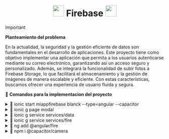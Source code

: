 <h1 align='center'> <img src = 'https://github.com/user-attachments/assets/d2d2a0ee-0b90-41d3-8066-63eac5c6a28f' height='35px'>
 Firebase <img src = 'https://github.com/user-attachments/assets/cd296f57-187a-44a9-a84f-05e873f23aba' height='35px'>
</h1>

> [!IMPORTANT]
> **Planteamiento del problema**
>
> En la actualidad, la seguridad y la gestión eficiente de datos son fundamentales en el desarrollo de aplicaciones. Este proyecto tiene como objetivo implementar una aplicación que permita a los usuarios autenticarse mediante su correo electrónico, garantizando así un acceso seguro y personalizado. Además, se integrará la funcionalidad de subir fotos a Firebase Storage, lo que facilitará el almacenamiento y la gestión de imágenes de manera escalable y eficiente. Con estas características, buscamos ofrecer una experiencia de usuario fluida y segura.

🚮 **Comandos para la implementacion del proyecto**

<details> 
    <summary>🧩 ionic start miappfirebase blanck  --type=angular  --capacitor </summary>
      
>     - start: Inicia un nuevo proyecto de Ionic.
>     - miappfirebase: El nombre del proyecto.
>     - blank: Usa una plantilla en blanco, es decir, un proyecto vacío sin componentes adicionales de eje
>     - --type=angular: Indica que la aplicación utilizará Angular como el framework principal.
>     - --capacitor: Añade Capacitor, la herramienta de Ionic que permite integrar la app con características nativas en iOS, Android y web.
>
</details>

<details> 
    <summary>🧩 ionic g page modal</summary>
      
>     - ionic g: `g` es abreviatura de `generate`, que significa "generar" en Ionic.
>     - page: Especifica que se generará una página.
>     - modal: El nombre de la página que se creará. Esto generará una carpeta `modal` con archivos `.html`, `.ts`, y `.scss` para la estructura de la página en Angular.
>
</details>

<details> 
    <summary>🧩 ionic g service services/data</summary>
      
>     - service: Indica que se creará un servicio.
>     - services/data: `services` es el directorio donde se guardará el servicio, y `data` es el nombre del servicio.
>
</details>

<details> 
    <summary>🧩 ionic g service services/fire</summary>
      
>     crea otro servicio llamado fire dentro de la carpeta services. En el contexto de Firebase, este servicio probablemente se use para manejar la conexión y las funciones relacionadas con Firebase
> 
</details>

<details> 
    <summary>🧩 ng add @angular/fire</summary>
      
>     instala e integra @angular/fire, que es la biblioteca oficial de Angular para Firebase. Esto simplifica el uso de Firebase 
> 
</details>

<details> 
    <summary>🧩 npm i @capacitor/camera</summary>
      
>     instala el plugin de Capacitor para la cámara. Este plugin permite acceder a la cámara del dispositivo
> 
</details>

